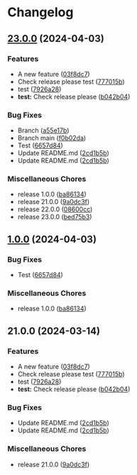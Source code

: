 # Changelog

## [23.0.0](https://github.com/SherDG/GitTest/compare/v1.0.0...v23.0.0) (2024-04-03)


### Features

* A new feature ([03f8dc7](https://github.com/SherDG/GitTest/commit/03f8dc77730f6534249d990fb5827541bf615770))
* Check release please test ([777015b](https://github.com/SherDG/GitTest/commit/777015bf94c7ca5e99d3e6097aa2723eee72f0a9))
* test ([7926a28](https://github.com/SherDG/GitTest/commit/7926a2815603f4a9973d9de31fbd0a8597589eeb))
* **test:** Check release please ([b042b04](https://github.com/SherDG/GitTest/commit/b042b0489b0f515198ff4c675d2a0587a45eb08c))


### Bug Fixes

* Branch ([a55e17b](https://github.com/SherDG/GitTest/commit/a55e17bc33968216a459c10a672c44b9289e00de))
* Branch main ([f0b02da](https://github.com/SherDG/GitTest/commit/f0b02da441c3f4746315c409ec5272a30114a11f))
* Test ([6657d84](https://github.com/SherDG/GitTest/commit/6657d84d6011d91d0556159ae0dd3d34ac2533d0))
* Update README.md ([2cd1b5b](https://github.com/SherDG/GitTest/commit/2cd1b5b8bd2a86e61cac6294c4187eb17fd9edab))
* Update README.md ([2cd1b5b](https://github.com/SherDG/GitTest/commit/2cd1b5b8bd2a86e61cac6294c4187eb17fd9edab))


### Miscellaneous Chores

* release 1.0.0 ([ba86134](https://github.com/SherDG/GitTest/commit/ba86134accb46d4168602841b45aa5a10e682c67))
* release 21.0.0 ([9a0dc3f](https://github.com/SherDG/GitTest/commit/9a0dc3fd834362af4c74d63f7dd85eca8e772c56))
* release 22.0.0 ([08600cc](https://github.com/SherDG/GitTest/commit/08600cc9fd503af18b8e9be7db63075ae19dda09))
* release 23.0.0 ([bed75b3](https://github.com/SherDG/GitTest/commit/bed75b3c706f2598ce1bf30ff375e226473f0b92))

## [1.0.0](https://github.com/SherDG/GitTest/compare/v21.0.0...v1.0.0) (2024-04-03)


### Bug Fixes

* Test ([6657d84](https://github.com/SherDG/GitTest/commit/6657d84d6011d91d0556159ae0dd3d34ac2533d0))


### Miscellaneous Chores

* release 1.0.0 ([ba86134](https://github.com/SherDG/GitTest/commit/ba86134accb46d4168602841b45aa5a10e682c67))

## 21.0.0 (2024-03-14)


### Features

* A new feature ([03f8dc7](https://www.github.com/SherDG/GitTest/commit/03f8dc77730f6534249d990fb5827541bf615770))
* Check release please test ([777015b](https://www.github.com/SherDG/GitTest/commit/777015bf94c7ca5e99d3e6097aa2723eee72f0a9))
* test ([7926a28](https://www.github.com/SherDG/GitTest/commit/7926a2815603f4a9973d9de31fbd0a8597589eeb))
* **test:** Check release please ([b042b04](https://www.github.com/SherDG/GitTest/commit/b042b0489b0f515198ff4c675d2a0587a45eb08c))


### Bug Fixes

* Update README.md ([2cd1b5b](https://www.github.com/SherDG/GitTest/commit/2cd1b5b8bd2a86e61cac6294c4187eb17fd9edab))
* Update README.md ([2cd1b5b](https://www.github.com/SherDG/GitTest/commit/2cd1b5b8bd2a86e61cac6294c4187eb17fd9edab))


### Miscellaneous Chores

* release 21.0.0 ([9a0dc3f](https://www.github.com/SherDG/GitTest/commit/9a0dc3fd834362af4c74d63f7dd85eca8e772c56))
